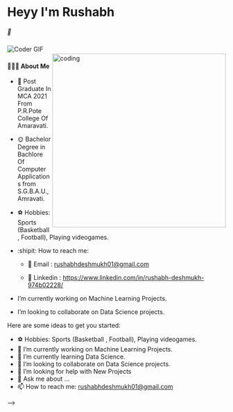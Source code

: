 <h1> Heyy I'm Rushabh  </h1>
<h5> 🍁 </h5>
<img align="center" alt="Coder GIF" src="https://indoanalytica.com/static/images/bannerr.gif" />
<img src="https://raw.githubusercontent.com/andreasbm/readme/master/assets/lines/colored.png" img width="5000" height="2" />
<img align="right" alt="coding" width="400" src="https://blog.imarticus.org/wp-content/uploads/2020/05/de.gif">

<h4> 👨🏻‍💻 About Me </h4>

- 🌈 Post Graduate In MCA 2021 From P.R.Pote College Of Amaravati.

- 🌞 Bachelor Degree in  Bachlore Of Computer Applications from S.G.B.A.U.,Amravati.



- ⚽️ Hobbies: Sports (Basketball , Football), Playing videogames.
- :shipit: How to reach me:

   * 📍 Email : rushabhdeshmukh01@gmail.com
    
   * 📍 Linkedin : https://www.linkedin.com/in/rushabh-deshmukh-974b02228/
  
 

- I’m currently working on Machine Learning Projects.
- I’m looking to collaborate on Data Science projects.

Here are some ideas to get you started:
- ⚽️ Hobbies: Sports (Basketball , Football), Playing videogames.
- 🔭 I’m currently working on Machine Learning Projects.
- 🌱 I’m currently learning Data Science.
- 👯 I’m looking to collaborate on Data Science projects.
- 🤔 I’m looking for help with New Projects
- 💬 Ask me about ...
- 📫 How to reach me: rushabhdeshmukh01@gmail.com

-->
